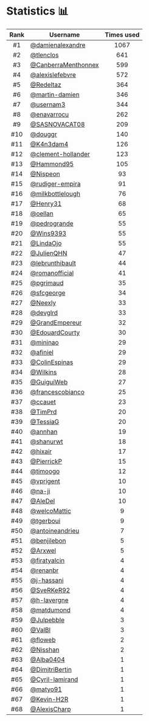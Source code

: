 # Statistics 📊

|Rank|Username|Times used|
:--------:|--------|:--------:|
|#1|[@damienalexandre](https://github.com/damienalexandre)|1067|
|#2|[@tlenclos](https://github.com/tlenclos)|641|
|#3|[@CanberraMenthonnex](https://github.com/CanberraMenthonnex)|599|
|#4|[@alexislefebvre](https://github.com/alexislefebvre)|572|
|#5|[@Redeltaz](https://github.com/Redeltaz)|364|
|#6|[@martin-damien](https://github.com/martin-damien)|346|
|#7|[@usernam3](https://github.com/usernam3)|344|
|#8|[@enavarrocu](https://github.com/enavarrocu)|262|
|#9|[@SASNOVACAT08](https://github.com/SASNOVACAT08)|209|
|#10|[@douggr](https://github.com/douggr)|140|
|#11|[@K4n3dam4](https://github.com/K4n3dam4)|126|
|#12|[@clement-hollander](https://github.com/clement-hollander)|123|
|#13|[@Hammond95](https://github.com/Hammond95)|105|
|#14|[@Nispeon](https://github.com/Nispeon)|93|
|#15|[@rudiger-empira](https://github.com/rudiger-empira)|91|
|#16|[@milkbottlelough](https://github.com/milkbottlelough)|76|
|#17|[@Henry31](https://github.com/Henry31)|68|
|#18|[@oellan](https://github.com/oellan)|65|
|#19|[@pedrogrande](https://github.com/pedrogrande)|55|
|#20|[@Wins9393](https://github.com/Wins9393)|55|
|#21|[@LindaOjo](https://github.com/LindaOjo)|55|
|#22|[@JulienQHN](https://github.com/JulienQHN)|47|
|#23|[@lebrunthibault](https://github.com/lebrunthibault)|44|
|#24|[@romanofficial](https://github.com/romanofficial)|41|
|#25|[@pgrimaud](https://github.com/pgrimaud)|35|
|#26|[@sfcgeorge](https://github.com/sfcgeorge)|34|
|#27|[@Neexly](https://github.com/Neexly)|33|
|#28|[@devglrd](https://github.com/devglrd)|33|
|#29|[@GrandEmpereur](https://github.com/GrandEmpereur)|32|
|#30|[@EdouardCourty](https://github.com/EdouardCourty)|30|
|#31|[@mininao](https://github.com/mininao)|29|
|#32|[@afiniel](https://github.com/afiniel)|29|
|#33|[@ColinEspinas](https://github.com/ColinEspinas)|29|
|#34|[@Wilkins](https://github.com/Wilkins)|28|
|#35|[@GuiguiWeb](https://github.com/GuiguiWeb)|27|
|#36|[@francescobianco](https://github.com/francescobianco)|25|
|#37|[@ccauet](https://github.com/ccauet)|23|
|#38|[@TimPrd](https://github.com/TimPrd)|20|
|#39|[@TessiaG](https://github.com/TessiaG)|20|
|#40|[@annhan](https://github.com/annhan)|19|
|#41|[@shanurwt](https://github.com/shanurwt)|18|
|#42|[@hixair](https://github.com/hixair)|17|
|#43|[@PierrickP](https://github.com/PierrickP)|15|
|#44|[@timoogo](https://github.com/timoogo)|12|
|#45|[@vprigent](https://github.com/vprigent)|10|
|#46|[@na-ji](https://github.com/na-ji)|10|
|#47|[@AleDel](https://github.com/AleDel)|10|
|#48|[@welcoMattic](https://github.com/welcoMattic)|9|
|#49|[@tgerboui](https://github.com/tgerboui)|9|
|#50|[@antoineandrieu](https://github.com/antoineandrieu)|7|
|#51|[@benjilebon](https://github.com/benjilebon)|5|
|#52|[@Arxwel](https://github.com/Arxwel)|5|
|#53|[@firatyalcin](https://github.com/firatyalcin)|4|
|#54|[@renanbr](https://github.com/renanbr)|4|
|#55|[@j-hassani](https://github.com/j-hassani)|4|
|#56|[@SveRKeR92](https://github.com/SveRKeR92)|4|
|#57|[@h-lavergne](https://github.com/h-lavergne)|4|
|#58|[@matdumond](https://github.com/matdumond)|4|
|#59|[@Julpebble](https://github.com/Julpebble)|3|
|#60|[@ValBl](https://github.com/ValBl)|3|
|#61|[@floweb](https://github.com/floweb)|2|
|#62|[@Nisshan](https://github.com/Nisshan)|2|
|#63|[@Alba0404](https://github.com/Alba0404)|1|
|#64|[@DimitriBertin](https://github.com/DimitriBertin)|1|
|#65|[@Cyril-lamirand](https://github.com/Cyril-lamirand)|1|
|#66|[@matyo91](https://github.com/matyo91)|1|
|#67|[@Kevin-H2R](https://github.com/Kevin-H2R)|1|
|#68|[@AlexisCharp](https://github.com/AlexisCharp)|1|
